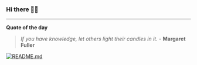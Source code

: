 ### Hi there 👋🏻


---

**Quote of the day**

> *If you have knowledge, let others light their candles in it.* - **Margaret Fuller** 

[![README.md](https://github.com/marcolovazzano/marcolovazzano/actions/workflows/readme.yml/badge.svg?branch=main)](https://github.com/marcolovazzano/marcolovazzano/actions/workflows/readme.yml)
